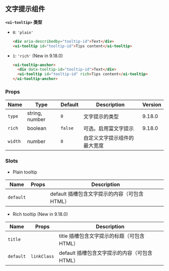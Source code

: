 ## 文字提示组件

**`<ui-tooltip>` 类型**

- `0`: `'plain'`

  ```html
  <div aria-describedby="tooltip-id">Text</div>
  <ui-tooltip id="tooltip-id">Tips content</ui-tooltip>
  ```

- `1`: `'rich'` (New in 9.18.0)

  ```html
  <ui-tooltip-anchor>
    <div data-tooltip-id="tooltip-id">Text</div>
    <ui-tooltip id="tooltip-id" rich>Tips content</ui-tooltip>
  </ui-tooltip-anchor>
  ```

### Props

| Name    | Type           | Default | Description                  | Version |
| ------- | -------------- | ------- | ---------------------------- | ------- |
| `type`  | string, number | `0`     | 文字提示的类型               | 9.18.0  |
| `rich`  | boolean        | `false` | 可选。启用富文字提示         | 9.18.0  |
| `width` | number         | `0`     | 自定义文字提示组件的最大宽度 |         |

### Slots

- Plain tooltip

| Name      | Props | Description                                   |
| --------- | ----- | --------------------------------------------- |
| `default` |       | default 插槽包含文字提示的内容（可包含 HTML） |

- Rich tooltip (New in 9.18.0)

| Name      | Props       | Description                                   |
| --------- | ----------- | --------------------------------------------- |
| `title`   |             | title 插槽包含文字提示的标题（可包含 HTML）   |
| `default` | `linkClass` | default 插槽包含文字提示的内容（可包含 HTML） |
